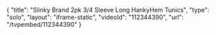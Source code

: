 {
    "title": "Slinky Brand 2pk 3\/4 Sleeve Long HankyHem Tunics",
    "type": "solo",
    "layout": "iframe-static",
    "videoId": "112344390",
    "url": "\/tvpembed\/112344390"
}
